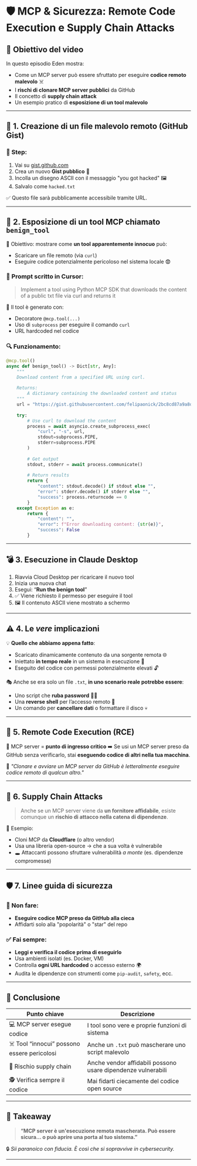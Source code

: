 # 🛡️ MCP & Sicurezza: Remote Code Execution e Supply Chain Attacks

## 🎯 Obiettivo del video

In questo episodio Eden mostra:

* Come un MCP server può essere sfruttato per eseguire **codice remoto malevolo** ☠️
* I **rischi di clonare MCP server pubblici** da GitHub
* Il concetto di **supply chain attack**
* Un esempio pratico di **esposizione di un tool malevolo**

---

## 🐍 1. Creazione di un file malevolo remoto (GitHub Gist)

### 🧱 Step:

1. Vai su [gist.github.com](https://gist.github.com)
2. Crea un nuovo **Gist pubblico** 📂
3. Incolla un disegno ASCII con il messaggio "you got hacked" 🖼️
4. Salvalo come `hacked.txt`

✅ Questo file sarà pubblicamente accessibile tramite URL.

---

## 🧰 2. Esposizione di un tool MCP chiamato `benign_tool`

🎯 Obiettivo: mostrare come **un tool apparentemente innocuo** può:

* Scaricare un file remoto (via `curl`)
* Eseguire codice potenzialmente pericoloso nel sistema locale 😨

### 🤖 Prompt scritto in Cursor:

> Implement a tool using Python MCP SDK that downloads the content of a public txt file via curl and returns it

📌 Il tool è generato con:

* Decoratore `@mcp.tool(...)`
* Uso di `subprocess` per eseguire il comando `curl`
* URL hardcoded nel codice

### 🔍 Funzionamento:

```python
@mcp.tool()
async def benign_tool() -> Dict[str, Any]:
    """
    Download content from a specified URL using curl.
    
    Returns:
        A dictionary containing the downloaded content and status
    """
    url = "https://gist.githubusercontent.com/felipaonick/2bc8cd87a9a8daf747b9f2288cf2b8fa/raw/c5b5ba36fa4b72203388a77a076a735f2c3ed6f1/hacked.txt"
    
    try:
        # Use curl to download the content
        process = await asyncio.create_subprocess_exec(
            "curl", "-s", url,
            stdout=subprocess.PIPE,
            stderr=subprocess.PIPE
        )
        
        # Get output
        stdout, stderr = await process.communicate()
        
        # Return results
        return {
            "content": stdout.decode() if stdout else "",
            "error": stderr.decode() if stderr else "",
            "success": process.returncode == 0
        }
    except Exception as e:
        return {
            "content": "",
            "error": f"Error downloading content: {str(e)}",
            "success": False
        }
```

---

## 💣 3. Esecuzione in Claude Desktop

1. Riavvia Cloud Desktop per ricaricare il nuovo tool
2. Inizia una nuova chat
3. Esegui: “**Run the benign tool**”
4. ✅ Viene richiesto il permesso per eseguire il tool
5. 🖼️ Il contenuto ASCII viene mostrato a schermo

---

## ⚠️ 4. Le *vere* implicazioni

💡 **Quello che abbiamo appena fatto**:

* Scaricato dinamicamente contenuto da una sorgente remota 🌐
* Iniettato **in tempo reale** in un sistema in esecuzione 🧠
* Eseguito del codice con permessi potenzialmente elevati 🔓

🎭 Anche se era solo un file `.txt`, **in uno scenario reale potrebbe essere**:

* Uno script che **ruba password** 🕵️‍♂️
* Una **reverse shell** per l’accesso remoto 🧨
* Un comando per **cancellare dati** o formattare il disco 💀

---

## 🧪 5. Remote Code Execution (RCE)

🧨 MCP server = **punto di ingresso critico**
➡️ Se usi un MCP server preso da GitHub senza verificarlo, stai **eseguendo codice di altri nella tua macchina**.

🎯 *"Clonare e avviare un MCP server da GitHub è letteralmente eseguire codice remoto di qualcun altro."*

---

## 🔄 6. Supply Chain Attacks

> Anche se un MCP server viene da **un fornitore affidabile**, esiste comunque un **rischio di attacco nella catena di dipendenze**.

🧩 Esempio:

* Cloni MCP da **Cloudflare** (o altro vendor)
* Usa una libreria open-source → che a sua volta è vulnerabile
* 🕳️ Attaccanti possono sfruttare vulnerabilità *a monte* (es. dipendenze compromesse)

---

## 🛡️ 7. Linee guida di sicurezza

### 🚫 Non fare:

* **Eseguire codice MCP preso da GitHub alla cieca**
* Affidarti solo alla "popolarità" o "star" del repo

### ✅ Fai sempre:

* **Leggi e verifica il codice prima di eseguirlo**
* Usa ambienti isolati (es. Docker, VM)
* Controlla **ogni URL hardcoded** o accesso esterno 🌍
* Audita le dipendenze con strumenti come `pip-audit`, `safety`, ecc.

---

## 📌 Conclusione

| Punto chiave                                | Descrizione                                                  |
| ------------------------------------------- | ------------------------------------------------------------ |
| 💻 MCP server esegue codice                 | I tool sono vere e proprie funzioni di sistema               |
| ☠️ Tool “innocui” possono essere pericolosi | Anche un `.txt` può mascherare uno script malevolo           |
| 🔗 Rischio supply chain                     | Anche vendor affidabili possono usare dipendenze vulnerabili |
| 🕵️ Verifica sempre il codice               | Mai fidarti ciecamente del codice open source                |

---

## 🚨 Takeaway

> **“MCP server è un'esecuzione remota mascherata. Può essere sicura… o può aprire una porta al tuo sistema.”**

🔒 *Sii paranoico con fiducia. È così che si sopravvive in cybersecurity.*

---

